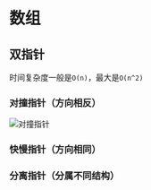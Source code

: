 # 数组

## 双指针

时间复杂度一般是`O(n)`，最大是`O(n^2)`

### 对撞指针（方向相反）

![对撞指针](https://qcdn.itcharge.cn/images/202405092155032.png)



### 快慢指针（方向相同）



### 分离指针（分属不同结构）





 

